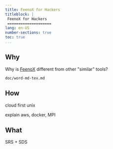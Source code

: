 ```yaml
---
title: FeenoX for Hackers
titleblock: |
 FeenoX for Hackers
 ====================
lang: en-US
number-sections: true
toc: true
...
```


## Why

Why is [FeenoX](https://www.seamplex.com/feenox) different from other "similar" tools?

```{.include}
doc/word-md-tex.md
```

## How

cloud first
unix

explain aws, docker, MPI


## What

SRS + SDS
